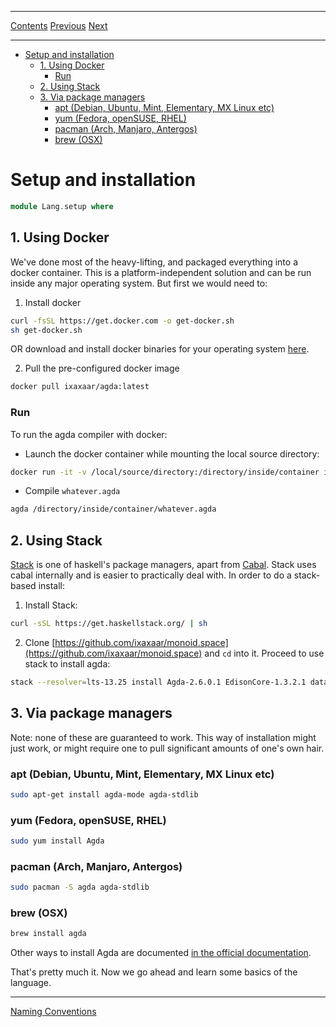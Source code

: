 ****
[Contents](contents.html)
[Previous](Lang.intro.html)
[Next](Lang.naming.html)

<!-- START doctoc generated TOC please keep comment here to allow auto update -->
<!-- DON'T EDIT THIS SECTION, INSTEAD RE-RUN doctoc TO UPDATE -->
****

- [Setup and installation](#setup-and-installation)
  - [1. Using Docker](#1-using-docker)
    - [Run](#run)
  - [2. Using Stack](#2-using-stack)
  - [3. Via package managers](#3-via-package-managers)
    - [apt (Debian, Ubuntu, Mint, Elementary, MX Linux etc)](#apt-debian-ubuntu-mint-elementary-mx-linux-etc)
    - [yum (Fedora, openSUSE, RHEL)](#yum-fedora-opensuse-rhel)
    - [pacman (Arch, Manjaro, Antergos)](#pacman-arch-manjaro-antergos)
    - [brew (OSX)](#brew-osx)

<!-- END doctoc generated TOC please keep comment here to allow auto update -->

# Setup and installation

```agda
module Lang.setup where
```

## 1. Using Docker

We've done most of the heavy-lifting, and packaged everything into a docker container. This is a platform-independent solution and can be run inside any major operating system. But first we would need to:

1. Install docker

```bash
curl -fsSL https://get.docker.com -o get-docker.sh
sh get-docker.sh
```

OR download and install docker binaries for your operating system [here](https://github.com/docker/engine/releases).

2. Pull the pre-configured docker image

```bash
docker pull ixaxaar/agda:latest
```

### Run

To run the agda compiler with docker:

- Launch the docker container while mounting the local source directory:

```bash
docker run -it -v /local/source/directory:/directory/inside/container ixaxaar/agda bash
```

- Compile `whatever.agda`

```bash
agda /directory/inside/container/whatever.agda
```

## 2. Using Stack

[Stack](https://www.haskellstack.org/) is one of haskell's package managers, apart from [Cabal](https://www.haskell.org/cabal/). Stack uses cabal internally and is easier to practically deal with. In order to do a stack-based install:

1. Install Stack:

```bash
curl -sSL https://get.haskellstack.org/ | sh
```

2. Clone [https://github.com/ixaxaar/monoid.space](https://github.com/ixaxaar/monoid.space) and `cd` into it. Proceed to use stack to install agda:

```bash
stack --resolver=lts-13.25 install Agda-2.6.0.1 EdisonCore-1.3.2.1 data-hash-0.2.0.1 equivalence-0.3.4 geniplate-mirror-0.7.6 EdisonAPI-1.3.1 STMonadTrans-0.4.3
```

## 3. Via package managers

Note: none of these are guaranteed to work. This way of installation might just work, or might require one to pull significant amounts of one's own hair.

### apt (Debian, Ubuntu, Mint, Elementary, MX Linux etc)

```bash
sudo apt-get install agda-mode agda-stdlib
```

### yum (Fedora, openSUSE, RHEL)

```bash
sudo yum install Agda
```

### pacman (Arch, Manjaro, Antergos)

```bash
sudo pacman -S agda agda-stdlib
```

### brew (OSX)

```bash
brew install agda
```

Other ways to install Agda are documented [in the official documentation](https://agda.readthedocs.io/en/v2.5.4/getting-started/installation.html).

That's pretty much it. Now we go ahead and learn some basics of the language.

****
[Naming Conventions](./Lang.naming.html)
